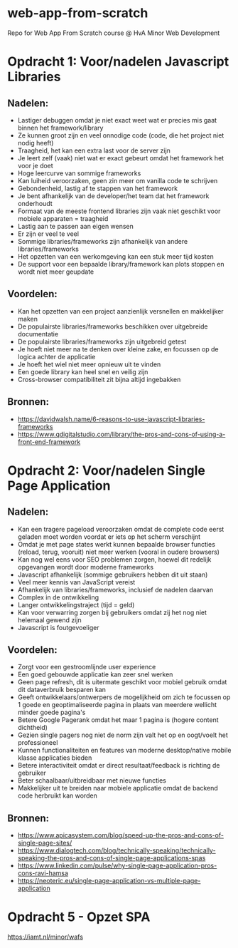 # web-app-from-scratch
Repo for Web App From Scratch course @ HvA Minor Web Development

# Opdracht 1: Voor/nadelen Javascript Libraries 

## Nadelen:
- Lastiger debuggen omdat je niet exact weet wat er precies mis gaat binnen het framework/library
- Ze kunnen groot zijn en veel onnodige code (code, die het project niet nodig heeft)
- Traagheid, het kan een extra last voor de server zijn
- Je leert zelf (vaak) niet wat er exact gebeurt omdat het framework het voor je doet
- Hoge leercurve van sommige frameworks
- Kan luiheid veroorzaken, geen zin meer om vanilla code te schrijven
- Gebondenheid, lastig af te stappen van het framework
- Je bent afhankelijk van de developer/het team dat het framework onderhoudt
- Formaat van de meeste frontend libraries zijn vaak niet geschikt voor mobiele apparaten = traagheid
- Lastig aan te passen aan eigen wensen
- Er zijn er veel te veel
- Sommige libraries/frameworks zijn afhankelijk van andere libraries/frameworks
- Het opzetten van een werkomgeving kan een stuk meer tijd kosten
- De support voor een bepaalde library/framework kan plots stoppen en wordt niet meer geupdate


## Voordelen:
- Kan het opzetten van een project aanzienlijk versnellen en makkelijker maken
- De populairste libraries/frameworks beschikken over uitgebreide documentatie
- De populairste libraries/frameworks zijn uitgebreid getest
- Je hoeft niet meer na te denken over kleine zake, en focussen op de logica achter de applicatie
- Je hoeft het wiel niet meer opnieuw uit te vinden
- Een goede library kan heel snel en veilig zijn
- Cross-browser compatibiliteit zit bijna altijd ingebakken

## Bronnen:
- https://davidwalsh.name/6-reasons-to-use-javascript-libraries-frameworks
- https://www.qdigitalstudio.com/library/the-pros-and-cons-of-using-a-front-end-framework

# Opdracht 2: Voor/nadelen Single Page Application

## Nadelen:
- Kan een tragere pageload veroorzaken omdat de complete code eerst geladen moet worden voordat er iets op het scherm verschijnt
- Omdat je met page states werkt kunnen bepaalde browser functies (reload, terug, vooruit) niet meer werken (vooral in oudere browsers)
- Kan nog wel eens voor SEO problemen zorgen, hoewel dit redelijk opgevangen wordt door moderne frameworks
- Javascript afhankelijk (sommige gebruikers hebben dit uit staan)
- Veel meer kennis van JavaScript vereist
- Afhankelijk van libraries/frameworks, inclusief de nadelen daarvan
- Complex in de ontwikkeling
- Langer ontwikkelingstraject (tijd = geld)
- Kan voor verwarring zorgen bij gebruikers omdat zij het nog niet helemaal gewend zijn
- Javascript is foutgevoeliger

## Voordelen:
- Zorgt voor een gestroomlijnde user experience
- Een goed gebouwde applicatie kan zeer snel werken
- Geen page refresh, dit is uitermate geschikt voor mobiel gebruik omdat dit dataverbruik besparen kan
- Geeft ontwikkelaars/ontwerpers de mogelijkheid om zich te focussen op 1 goede en geoptimaliseerde pagina in plaats van meerdere wellicht minder goede pagina's
- Betere Google Pagerank omdat het maar 1 pagina is (hogere content dichtheid)
- Gezien single pagers nog niet de norm zijn valt het op en oogt/voelt het professioneel
- Kunnen functionaliteiten en features van moderne desktop/native mobile klasse applicaties bieden
- Betere interactiviteit omdat er direct resultaat/feedback is richting de gebruiker
- Beter schaalbaar/uitbreidbaar met nieuwe functies
- Makkelijker uit te breiden naar mobiele applicatie omdat de backend code herbruikt kan worden

## Bronnen:
- https://www.apicasystem.com/blog/speed-up-the-pros-and-cons-of-single-page-sites/
- https://www.dialogtech.com/blog/technically-speaking/technically-speaking-the-pros-and-cons-of-single-page-applications-spas
- https://www.linkedin.com/pulse/why-single-page-application-pros-cons-ravi-hamsa
- https://neoteric.eu/single-page-application-vs-multiple-page-application


# Opdracht 5 - Opzet SPA
https://iamt.nl/minor/wafs
